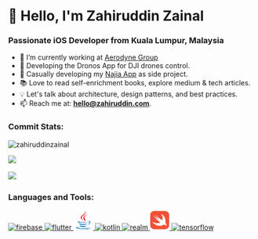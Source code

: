 <h1>👋 Hello, I'm Zahiruddin Zainal</h1>
<h3>Passionate iOS Developer from Kuala Lumpur, Malaysia</h3>

- 🔭 I’m currently working at [Aerodyne Group](https://aerodyne.group/)
- 🚁 Developing the Dronos App for DJI drones control.
- 💼 Casually developing my [Najia App](https://apps.apple.com/th/app/najia-app/id6466347137) as side project.
- 📚 Love to read self-enrichment books, explore medium & tech articles.
- 💡 Let's talk about architecture, design patterns, and best practices.
- 📫 Reach me at: **[hello@zahiruddin.com](mailto:hello@zahiruddin.com)**.

<h3 align="left">Commit Stats:</h3>
<!-- [![zahiruddinzainal's GitHub | Stats](https://stats.quine.sh/zahiruddinzainal/github?theme=dark)](https://quine.sh?utm_source=widgets&utm_campaign=zahiruddinzainal)
 -->
<p><img align="center" src="https://github-readme-streak-stats.herokuapp.com/?user=zahiruddinzainal&theme=tokyonight" alt="zahiruddinzainal" /></p>

<p><img src="https://wakatime.com/share/@38915ecb-f7ac-4e29-8f3b-9bbed5a0e1ee/b556ee55-a005-4c73-b59c-be55e0a39610.svg" /></p>

<p><img src="https://wakatime.com/share/@38915ecb-f7ac-4e29-8f3b-9bbed5a0e1ee/23611b31-bcb1-4b3f-9484-b6f42c339a83.svg" style="height: 100px;"/></p>

<h3 align="left">Languages and Tools:</h3>
<p align="left"> <a href="https://firebase.google.com/" target="_blank" rel="noreferrer"> <img src="https://www.vectorlogo.zone/logos/firebase/firebase-icon.svg" alt="firebase" width="40" height="40"/> </a> <a href="https://flutter.dev" target="_blank" rel="noreferrer"> <img src="https://www.vectorlogo.zone/logos/flutterio/flutterio-icon.svg" alt="flutter" width="40" height="40"/> </a> <a href="https://www.java.com" target="_blank" rel="noreferrer"> <img src="https://raw.githubusercontent.com/devicons/devicon/master/icons/java/java-original.svg" alt="java" width="40" height="40"/> </a> <a href="https://kotlinlang.org" target="_blank" rel="noreferrer"> <img src="https://www.vectorlogo.zone/logos/kotlinlang/kotlinlang-icon.svg" alt="kotlin" width="40" height="40"/> </a> <a href="https://realm.io/" target="_blank" rel="noreferrer"> <img src="https://raw.githubusercontent.com/bestofjs/bestofjs-webui/8665e8c267a0215f3159df28b33c365198101df5/public/logos/realm.svg" alt="realm" width="40" height="40"/> </a> <a href="https://developer.apple.com/swift/" target="_blank" rel="noreferrer"> <img src="https://raw.githubusercontent.com/devicons/devicon/master/icons/swift/swift-original.svg" alt="swift" width="40" height="40"/> </a> <a href="https://www.tensorflow.org" target="_blank" rel="noreferrer"> <img src="https://www.vectorlogo.zone/logos/tensorflow/tensorflow-icon.svg" alt="tensorflow" width="40" height="40"/> </a> </p>
